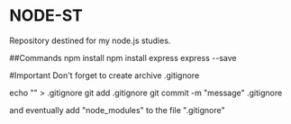 # NODE-ST
Repository destined for my node.js studies.

##Commands
npm install
npm install express express --save

#Important
Don't forget to create archive .gitignore

echo "" > .gitignore
git add .gitignore
git commit -m "message" .gitignore

and eventually add "node_modules" to the file ".gitignore"
